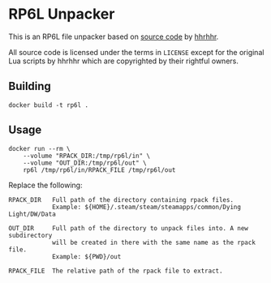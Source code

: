 # RP6L Unpacker

This is an RP6L file unpacker based on [source code](https://gist.github.com/hhrhhr/c270fa8dd41abcc08f0cab652164130b) by [hhrhhr](https://gist.github.com/hhrhhr).

All source code is licensed under the terms in `LICENSE` except for the original Lua scripts by hhrhhr which are copyrighted by their rightful owners.

## Building

```
docker build -t rp6l .
```

## Usage

```
docker run --rm \
    --volume "RPACK_DIR:/tmp/rp6l/in" \
    --volume "OUT_DIR:/tmp/rp6l/out" \
    rp6l /tmp/rp6l/in/RPACK_FILE /tmp/rp6l/out
```

Replace the following:

```
RPACK_DIR   Full path of the directory containing rpack files.
            Example: ${HOME}/.steam/steam/steamapps/common/Dying Light/DW/Data

OUT_DIR     Full path of the directory to unpack files into. A new subdirectory
            will be created in there with the same name as the rpack file.
            Example: ${PWD}/out

RPACK_FILE  The relative path of the rpack file to extract.
```
